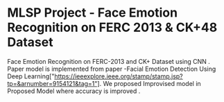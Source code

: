 # MLSP Project - Face Emotion Recognition on FERC 2013 & CK+48 Dataset
Face Emotion Recognition on FERC-2013  and CK+ Dataset using CNN .
Paper model is implemented from paper -Facial Emotion Detection Using Deep Learning["https://ieeexplore.ieee.org/stamp/stamp.jsp?tp=&arnumber=9154121&tag=1"].
We proposed Improvised model in Proposed Model where accuracy is improved .
